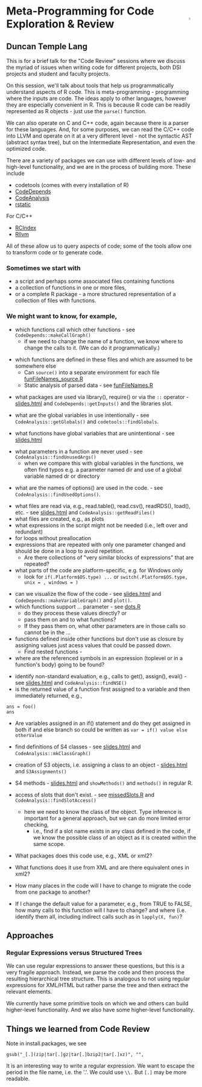 # Meta-Programming for Code Exploration &amp; Review <img style="float: right" src="http://dsi.ucdavis.edu/images/dsi_banner.png" height="4%"></img>
## Duncan Temple Lang

This is for a brief talk for the "Code Review" sessions where we discuss
the myriad of issues when writing code  for different projects, both DSI
projects and student and faculty projects.

On this session, we'll talk about tools that help us programmatically
understand aspects of R code. This is meta-programming - programming where the
inputs are code. The ideas apply to other languages, however they are especially convenient
in R.  This is because R code  can be readily represented as R objects - just use the `parse()`
function.  

We can also operate on C and C++ code, again because there is a parser for these
languages. And, for some purposes, we can read the C/C++ code into LLVM and operate on it
at a very different level - not the syntactic AST (abstract syntax tree), but on the 
Intermediate Representation, and even the optimized code.

There are  a variety of packages we can use with different levels of low- and high-level
functionality, and we are in the process of building more. These include
+ codetools (comes with every installation of R)
+ [CodeDepends](https://github.com/duncantl/CodeDepends.git)
+ [CodeAnalysis](https://github.com/duncantl/CodeAnalysis.git)
+ [rstatic](https://github.com/nick-ulle/rstatic.git)

For C/C++
+ [RCIndex](https://github.com/omegahat/RClangSimple.git)
+ [Rllvm](https://github.com/duncantl/Rllvm.git)

All of these allow us to query aspects of code; some of the tools allow one to transform code
or to generate code.


### Sometimes we start with
+ a script and perhaps some associated files containing functions
+ a collection of functions in one or more files,
+ or a complete R package - a more structured representation of a collection of files with functions.

### We might want to know, for example,
<!-- done -->
+ which functions call which other functions - see `CodeDepends::makeCallGraph()`
   + if we need to change the name of a function, we know where to change the calls to it.  (We can do it programmatically.)
<!-- done -->
+ which functions are defined in these files and which are assumed to be somewhere else
   + Can `source()` into a separate environment for each file [funFileNames_source.R](funFileNames_source.R)
   + Static analysis of parsed data - see [funFileNames.R](funFileNames.R)
<!-- done : check the :: and ::: -->
+ what packages are used via library(), require() or via the `::` operator -
    [slides.html](slides.html) and `CodeDepends::getInputs()` and the libraries slot.
<!-- done -->
+ what are the global variables in use intentionally - see `CodeAnalysis::getGlobals()` and `codetools::findGlobals`.
<!-- done -->
+ what functions have global variables that are unintentional - see [slides.html](slides.html)
<!-- done -->
+ what parameters in a function are never used - see `CodeAnalysis::findUnusedArgs()`
   + when we compare this with global variables in the functions, we often find typos e.g. a
     parameter named dir and use of a global variable named dr or directory
<!-- done -->
+ what are the names of options() are used in the code. - see `CodeAnalysis::findUsedOptions()`.
<!-- done -->
+ what files are read via, e.g., read.table(), read.csv(), readRDS(), load(), etc. - see [slides.html](slides.html) and `CodeAnalysis::getReadFiles()`
+ what files are created, e.g., as plots
+ what expressions in the script might not be needed (i.e., left over and redundant)
+ for loops without preallocation
+ expressions that are repeated with only one parameter changed and should be done in a loop to
  avoid repetition.
    + Are there collections of "very similar blocks of expressions" that are repeated?
+ what parts of the code are platform-specific, e.g. for Windows only
  + look for `if(.Platform$OS.type) ...` or  `switch(.Platform$OS.type, unix = , windows = )`
<!-- done -->
+ can we visualize the flow of the code - see [slides.html](slides.html) and `CodeDepends::makeVariableGraph()` and `plot()`.
+ which functions support ... parameter - see [dots.R](dots.R)
   + do they process these values directly? or
   + pass them on and to what functions?
   + If they pass them on, what other parameters are in those calls so cannot be in the ...
+ functions defined inside other functions but don't use as closure by assigning values just acess
  values that could be passed down.
  + Find nested functions - 
+ where are the referenced symbols in an expression (toplevel or in a function's body) going to be found?
<!-- done -->
+ identify non-standard evaluation, e.g., calls to get(), assign(), eval() -  see [slides.html](slides.html) and `CodeAnalysis::findNSE()`
+ is the returned value of a function first assigned to a variable and then immediately returned,
  e.g.,
```
ans = foo()
ans
```
+ Are variables assigned in an if() statement and do they get assigned in both if and else branch
  so could be written as `var = if() value else otherValue`

<!-- done -->
+ find definitions of S4 classes - see [slides.html](slides.html) and `CodeAnalysis::mkClassGraph()`
<!-- done -->
+ creation of S3 objects, i.e. assigning a class to an object - [slides.html](slides.html) and `S3Assignments()`
<!-- done -->
+ S4 methods - [slides.html](slides.html) and `showMethods()` and `methods()` in regular R.
<!-- partially done -->
+ access of slots that don't exist. - see [missedSlots.R](missedSlots.R) and `CodeAnalysis::findSlotAccess()`
   + here we need to know the class of the object. Type inference is important for a general
     approach, but we can do more limited error checking, 
	 + i.e., find if a slot name exists in any
     class defined in the code, if we know the possible class of an object as it is created within the same scope.
	 


+ What packages does this code use, e.g., XML or xml2?
+ What functions does it use from XML and are there equivalent ones in xml2?
+ How many places in the code will I have to change to migrate the code from one package to another?

+ If I change the default value for a parameter, e.g., from TRUE to FALSE,
 how many calls to this function will I have to change? and where (i.e. identify them all,
 including indirect calls such as in `lapply(X, fun)`?


## Approaches
### Regular Expressions versus Structured Trees

We can use regular expressions to answer these questions, but this is a very fragile approach.
Instead, we parse the code and then process the resulting hierarchical tree structure. 
This is analogous to not using regular expressions for XML/HTML but rather 
parse the tree and then extract the relevant elements.



We currently have some primitive tools on which we and others can build higher-level functionality.
And we also have some higher-level functionality.








## Things we learned from Code Review

Note in install.packages, we see
```
gsub("_[.](zip|tar[.]gz|tar[.]bzip2|tar[.]xz)", "",
```
It is an interesting way to write a regular expression.
We want to escape the period in the file name, i.e. the '.'.  We could 
use `\\.`  But `[.]` may be more readable.

